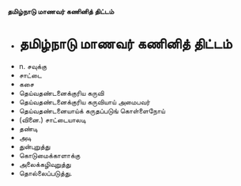**தமிழ்நாடு மாணவர் கணினித் திட்டம்**
- # தமிழ்நாடு மாணவர் கணினித் திட்டம்
- n. சவுக்கு
- சாட்டை
- கசை
- தெய்வதண்டனைக்குரிய கருவி
- தெய்வதண்டனைக்குரிய கருவியாய் அமைபவர்
- தெய்வதண்டனையாய்க் கருதப்படுங் கொள்ளைநோய்
- (வினை.) சாட்டையாலடி
- தண்டி
- அடி
- துன்புறுத்து
- கொடுமைக்காளாக்கு
- அலைக்கழிவுறுத்து
- தொல்லைப்படுத்து.

